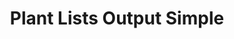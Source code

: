 ---
title: Plant Lists Output Simple
layout: table_Lists_Print  
outp: "Output_Lists_Print_Simple_Fams_body.html" 
---